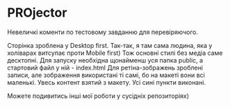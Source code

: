 # PROjector

Невеличкі коменти по тестовому завданню для перевіряючого.

Сторінка зроблена у Desktop first. Так-так, я там сама людина, яка у холіварах витсупає проти Mobile first) Тож основні стилі без медіа саме десктопні.
Для запуску необхідна щонайменш уся папка public, а стартовий файл у ній - index.html
Для ретіна-зображень зроблені записи, але зображення використані ті самі, бо на макеті вони всі маленькі.
Увесь контент взятий з макету.
Усі сині пункти виконані.

Можете подивитись інші мої роботи у сусідніх репозиторіях)
